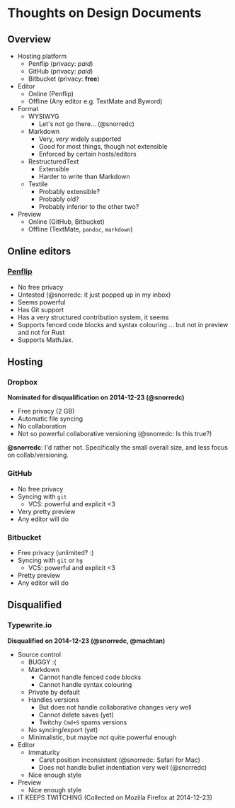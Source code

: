 # Thoughts on Design Documents

## Overview

- Hosting platform
	- Penflip (privacy: _paid_)
	- GitHub (privacy: _paid_)
	- Bitbucket (privacy: **free**) 
- Editor
	- Online (Penflip)
	- Offline (Any editor e.g. TextMate and Byword)
- Format
	- WYSIWYG
		- Let's not go there... (@snorredc)
	- Markdown
		- Very, *very* widely supported
		- Good for most things, though not extensible
		- Enforced by certain hosts/editors
	- RestructuredText
		- Extensible
		- Harder to write than Markdown
	- Textile
		- Probably extensible?
		- Probably old?
		- Probably inferior to the other two?
- Preview
	- Online (GitHub, Bitbucket)
	- Offline (TextMate, `pandoc`, `markdown`)


## Online editors

### [Penflip](https://www.penflip.com)

- No free privacy
- Untested (@snorredc: it just popped up in my inbox)
- Seems powerful
- Has Git support
- Has a very structured contribution system, it seems
- Supports fenced code blocks and syntax colouring ... but not in preview and not for Rust
- Supports MathJax.


## Hosting

### Dropbox
**Nominated for disqualification on 2014-12-23 (@snorredc)**

- Free privacy (2 GB)
- Automatic file syncing
- No collaboration
- Not so powerful collaborative versioning (@snorredc: Is this true?)

**@snorredc**: I'd rather not. Specifically the small overall size, and less focus on collab/versioning.


### GitHub

- No free privacy
- Syncing with `git`
	- VCS: powerful and explicit \<3
- Very pretty preview
- Any editor will do


### Bitbucket

- Free privacy (unlimited? :)
- Syncing with `git` or `hg`
	- VCS: powerful and explicit \<3
- Pretty preview
- Any editor will do


## Disqualified

### Typewrite.io 
**Disqualified on 2014-12-23 (@snorredc, @machtan)**

- Source control
	- BUGGY :(
	- Markdown
		- Cannot handle fenced code blocks
		- Cannot handle syntax colouring
	- Private by default
	- Handles versions
		- But does not handle collaborative changes very well
		- Cannot delete saves (yet)
		- Twitchy `Cmd+S` spams versions
	- No syncing/export (yet)
	- Minimalistic, but maybe not quite powerful enough
- Editor
	- Immaturity
		- Caret position inconsistent (@snorredc: Safari for Mac)
		- Does not handle bullet indentiation very well (@snorredc)
	- Nice enough style
- Preview
	- Nice enough style
- IT KEEPS TWITCHING (Collected on Mozilla Firefox at 2014-12-23)
